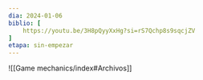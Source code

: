 ```yaml
---
dia: 2024-01-06
biblio: [
	https://youtu.be/3H8pQyyXxHg?si=rS7Qchp8s9sqcjZV
]
etapa: sin-empezar
---
```





![[Game mechanics/index#Archivos]]
